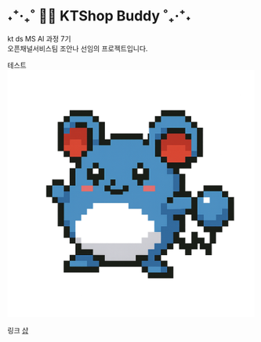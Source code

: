 # ˖⁺‧₊˚ 🕵🏻 KTShop Buddy ˚₊‧⁺˖
kt ds MS AI 과정 7기  
오픈채널서비스팀 조안나 선임의 프로젝트입니다.


테스트
![마릴](./for_md_image/marill.png)

링크 [샵](https://shop.kt.com)